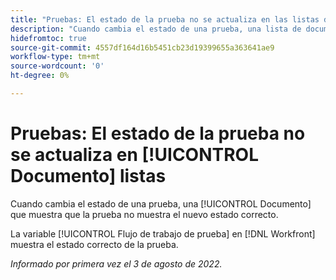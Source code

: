 ```yaml
---
title: "Pruebas: El estado de la prueba no se actualiza en las listas de documentos"
description: "Cuando cambia el estado de una prueba, una lista de documentos que muestre esa prueba no muestra el nuevo estado correcto."
hidefromtoc: true
source-git-commit: 4557df164d16b5451cb23d19399655a363641ae9
workflow-type: tm+mt
source-wordcount: '0'
ht-degree: 0%

---
```



# Pruebas: El estado de la prueba no se actualiza en [!UICONTROL Documento] listas

Cuando cambia el estado de una prueba, una [!UICONTROL Documento] que muestra que la prueba no muestra el nuevo estado correcto.

La variable [!UICONTROL Flujo de trabajo de prueba] en [!DNL Workfront] muestra el estado correcto de la prueba.

_Informado por primera vez el 3 de agosto de 2022._


